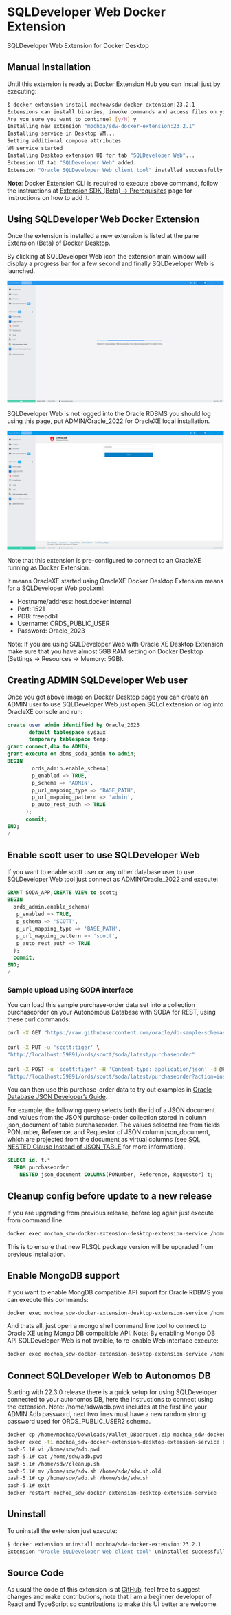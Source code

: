 # SQLDeveloper Web Docker Extension

SQLDeveloper Web Extension for Docker Desktop

## Manual Installation

Until this extension is ready at Docker Extension Hub you can install just by executing:

```bash
$ docker extension install mochoa/sdw-docker-extension:23.2.1
Extensions can install binaries, invoke commands and access files on your machine. 
Are you sure you want to continue? [y/N] y
Installing new extension "mochoa/sdw-docker-extension:23.2.1"
Installing service in Desktop VM...
Setting additional compose attributes
VM service started
Installing Desktop extension UI for tab "SQLDeveloper Web"...
Extension UI tab "SQLDeveloper Web" added.
Extension "Oracle SQLDeveloper Web client tool" installed successfully
```

**Note**: Docker Extension CLI is required to execute above command, follow the instructions at [Extension SDK (Beta) -> Prerequisites](https://docs.docker.com/desktop/extensions-sdk/#prerequisites) page for instructions on how to add it.

## Using SQLDeveloper Web Docker Extension

Once the extension is installed a new extension is listed at the pane Extension (Beta) of Docker Desktop.

By clicking at SQLDeveloper Web icon the extension main window will display a progress bar for a few second and finally SQLDeveloper Web is launched.

![Progress bar indicator](docs/images/screenshot0.png?raw=true)

SQLDeveloper Web is not logged into the Oracle RDBMS you should log using this page, put ADMIN/Oracle_2022 for OracleXE local installation.

![Connect sample](docs/images/screenshot1.png?raw=true)

Note that this extension is pre-configured to connect to an OracleXE running as Docker Extension.

It means OracleXE started using OracleXE Docker Desktop Extension means for a SQLDeveloper Web pool.xml:

- Hostname/address: host.docker.internal
- Port: 1521
- PDB: freepdb1
- Username: ORDS_PUBLIC_USER
- Password: Oracle_2023

Note: If you are using SQLDeveloper Web with Oracle XE Desktop Extension make sure that you have almost 5GB RAM setting on Docker Desktop (Settings -> Resources -> Memory:  5GB).

## Creating ADMIN SQLDeveloper Web user

Once you got above image on Docker Desktop page you can create an ADMIN user to use SQLDeveloper Web just open SQLcl extension or log into OracleXE console and run:

```sql
create user admin identified by Oracle_2023
       default tablespace sysaux
       temporary tablespace temp;
grant connect,dba to ADMIN;
grant execute on dbms_soda_admin to admin;
BEGIN
        ords_admin.enable_schema(
        p_enabled => TRUE,
        p_schema => 'ADMIN',
        p_url_mapping_type => 'BASE_PATH',
        p_url_mapping_pattern => 'admin',
        p_auto_rest_auth => TRUE
      );
      commit;
END;
/
```

## Enable scott user to use SQLDeveloper Web

If you want to enable scott user or any other database user to use SQLDeveloper Web tool just connect as ADMIN/Oracle_2022 and execute:

```sql
GRANT SODA_APP,CREATE VIEW to scott;
BEGIN
  ords_admin.enable_schema(
   p_enabled => TRUE,
   p_schema => 'SCOTT',
   p_url_mapping_type => 'BASE_PATH',
   p_url_mapping_pattern => 'scott',
   p_auto_rest_auth => TRUE
  );
  commit;
END;
/
```

### Sample upload using SODA interface

You can load this sample purchase-order data set into a collection purchaseorder on your Autonomous Database with SODA for REST, using these curl commands:

```bash
curl -X GET "https://raw.githubusercontent.com/oracle/db-sample-schemas/master/order_entry/POList.json" -o POList.json

curl -X PUT -u 'scott:tiger' \
"http://localhost:59891/ords/scott/soda/latest/purchaseorder"

curl -X POST -u 'scott:tiger' -H 'Content-type: application/json' -d @POList.json \
"http://localhost:59891/ords/scott/soda/latest/purchaseorder?action=insert"
```

You can then use this purchase-order data to try out examples in [Oracle Database JSON Developer’s Guide](https://docs.oracle.com/pls/topic/lookup?ctx=en/cloud/paas/autonomous-database/adbsa&id=ADJSN).

For example, the following query selects both the id of a JSON document and values from the JSON purchase-order collection stored in column json_document of table purchaseorder. The values selected are from fields PONumber, Reference, and Requestor of JSON column json_document, which are projected from the document as virtual columns (see [SQL NESTED Clause Instead of JSON_TABLE](https://docs.oracle.com/pls/topic/lookup?ctx=en/cloud/paas/autonomous-database/adbsa&id=ADJSN-GUID-D870AAFF-58B0-4162-AC11-4DDC74B608A5) for more information).

```sql
SELECT id, t.*
  FROM purchaseorder
    NESTED json_document COLUMNS(PONumber, Reference, Requestor) t;
```

## Cleanup config before update to a new release

If you are upgrading from previous release, before log again just execute from command line:

```bash
docker exec mochoa_sdw-docker-extension-desktop-extension-service /home/sdw/cleanup.sh
```

This is to ensure that new PLSQL package version will be upgraded from previous installation.

## Enable MongoDB support

If you want to enable MongDB compatible API suport for Oracle RDBMS you can execute this commands:

```bash
docker exec mochoa_sdw-docker-extension-desktop-extension-service /home/sdw/enablemongo.sh
```

And thats all, just open a mongo shell command line tool to connect to Oracle XE using Mongo DB compaitible API.
Note: By enabling Mongo DB API SQLDeveloper Web is not avaible, to re-enable Web interface execute:

```bash
docker exec mochoa_sdw-docker-extension-desktop-extension-service /home/sdw/disablemongo.sh
```

## Connect SQLDeveloper Web to Autonomos DB

Starting with 22.3.0 release there is a quick setup for using SQLDeveloper connected to your autonomos DB, here the instructions to connect using the extension.
Note: /home/sdw/adb.pwd includes at the first line your ADMIN Adb password, next two lines must have a new random strong password used for ORDS_PUBLIC_USER2 schema.

```bash
docker cp /home/mochoa/Downloads/Wallet_DBparquet.zip mochoa_sdw-docker-extension-desktop-extension-service:/home/sdw/Wallet.zip
docker exec -ti mochoa_sdw-docker-extension-desktop-extension-service bash
bash-5.1# vi /home/sdw/adb.pwd
bash-5.1# cat /home/sdw/adb.pwd
bash-5.1# /home/sdw/cleanup.sh
bash-5.1# mv /home/sdw/sdw.sh /home/sdw/sdw.sh.old
bash-5.1# cp /home/sdw/adb.sh /home/sdw/sdw.sh
bash-5.1# exit
docker restart mochoa_sdw-docker-extension-desktop-extension-service
```

## Uninstall

To uninstall the extension just execute:

```bash
$ docker extension uninstall mochoa/sdw-docker-extension:23.2.1
Extension "Oracle SQLDeveloper Web client tool" uninstalled successfully
```

## Source Code

As usual the code of this extension is at [GitHub](https://github.com/marcelo-ochoa/sdw-docker-extension), feel free to suggest changes and make contributions, note that I am a beginner developer of React and TypeScript so contributions to make this UI better are welcome.
